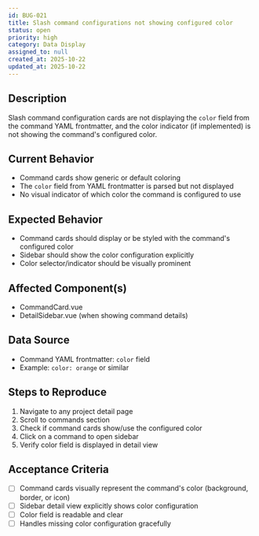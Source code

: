 ```yaml
---
id: BUG-021
title: Slash command configurations not showing configured color
status: open
priority: high
category: Data Display
assigned_to: null
created_at: 2025-10-22
updated_at: 2025-10-22
---
```


## Description
Slash command configuration cards are not displaying the `color` field from the command YAML frontmatter, and the color indicator (if implemented) is not showing the command's configured color.

## Current Behavior
- Command cards show generic or default coloring
- The `color` field from YAML frontmatter is parsed but not displayed
- No visual indicator of which color the command is configured to use

## Expected Behavior
- Command cards should display or be styled with the command's configured color
- Sidebar should show the color configuration explicitly
- Color selector/indicator should be visually prominent

## Affected Component(s)
- CommandCard.vue
- DetailSidebar.vue (when showing command details)

## Data Source
- Command YAML frontmatter: `color` field
- Example: `color: orange` or similar

## Steps to Reproduce
1. Navigate to any project detail page
2. Scroll to commands section
3. Check if command cards show/use the configured color
4. Click on a command to open sidebar
5. Verify color field is displayed in detail view

## Acceptance Criteria
- [ ] Command cards visually represent the command's color (background, border, or icon)
- [ ] Sidebar detail view explicitly shows color configuration
- [ ] Color field is readable and clear
- [ ] Handles missing color configuration gracefully
